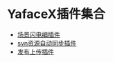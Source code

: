 # YafaceX插件集合

* [场景闪电编插件](./场景闪电编/README.md)
* [svn资源自动同步插件](./svn资源同步/README.md)
* [发布上传插件](./发布上传插件/README.md)